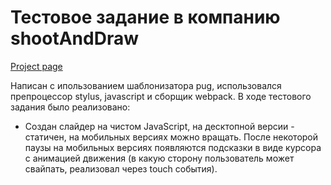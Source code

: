 # Тестовое задание в компанию shootAndDraw

[Project page](https://ars28fox.github.io/shootAndDraw-test1/)

Написан с ипользованием шаблонизатора pug, использовался препроцессор stylus, javascript и сборщик webpack.
В ходе тестового задания было реализовано:

* Создан слайдер на чистом JavaScript, на десктопной версии - статичен, на мобильных версиях можно вращать. После некоторой паузы на мобильных версиях появляются подсказки в виде курсора с анимацией движения (в какую сторону пользователь может свайпать, реализовал через touch события).

